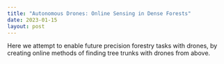 ```yaml
---
title: "Autonomous Drones: Online Sensing in Dense Forests"
date: 2023-01-15
layout: post
---
```


Here we attempt to enable future precision forestry tasks with drones, by creating online methods of finding tree trunks with drones from above.
